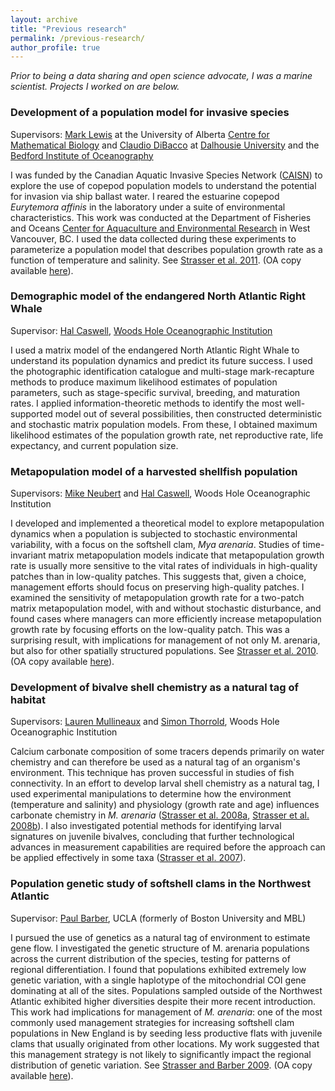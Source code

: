 ```yaml
---
layout: archive
title: "Previous research"
permalink: /previous-research/
author_profile: true
---
```


_Prior to being a data sharing and open science advocate, I was a marine scientist. Projects I worked on are below._

### Development of a population model for invasive species

Supervisors: [Mark Lewis](http://www.biology.ualberta.ca/faculty/mark_lewis) at the University of Alberta [Centre for Mathematical Biology](http://www.math.ualberta.ca/~mathbio/) and [Claudio DiBacco](http://chone.marinebiodiversity.ca/people/expertise/claudio-dibacco) at [Dalhousie University](http://oceanography.dal.ca/) and the [Bedford Institute of Oceanography](http://www.bio.gc.ca/index-eng.php)

I was funded by the Canadian Aquatic Invasive Species Network ([CAISN](http://www.caisn.ca/)) to explore the use of copepod population models to understand the potential for invasion via ship ballast water. I reared the estuarine copepod _Eurytemora affinis_ in the laboratory under a suite of environmental characteristics.  This work was conducted at the Department of Fisheries and Oceans [Center for Aquaculture and Environmental Research](http://www.pac.dfo-mpo.gc.ca/science/facilities-installations/caer-crae/index-eng.htm) in West Vancouver, BC.  I used the data collected during these experiments to parameterize a population model that describes population growth rate as a function of temperature and salinity.  See [Strasser et al. 2011](http://onlinelibrary.wiley.com/doi/10.1111/j.1472-4642.2011.00791.x/abstract). (OA copy available [here](http://hdl.handle.net/10402/era.30203)).

### Demographic model of the endangered North Atlantic Right Whale

Supervisor: [Hal Caswell](http://www.whoi.edu/hpb/Site.do?id=1030), [Woods Hole Oceanographic Institution](http://www.whoi.edu)

I used a matrix model of the endangered North Atlantic Right Whale to understand its population dynamics and predict its future success.  I used the photographic identification catalogue and multi-stage mark-recapture methods to produce maximum likelihood estimates of population parameters, such as stage-specific survival, breeding, and maturation rates. I applied information-theoretic methods to identify the most well-supported model out of several possibilities, then constructed deterministic and stochastic matrix population models.  From these, I obtained maximum likelihood estimates of the population growth rate, net reproductive rate, life  expectancy, and current population size.

### Metapopulation model of a harvested shellfish population

Supervisors: [Mike Neubert](http://www.whoi.edu/profile.do?id=mneubert) and [Hal Caswell](http://www.whoi.edu/hpb/Site.do?id=1030), Woods Hole Oceanographic Institution

I developed and implemented a theoretical model to explore metapopulation dynamics when a population is subjected to stochastic environmental variability, with a focus on the softshell clam, _Mya arenaria_.  Studies of time-invariant matrix metapopulation models indicate that metapopulation growth rate is usually more sensitive to the vital rates of individuals in high-quality patches than in low-quality patches. This suggests that, given a choice, management efforts should focus on preserving high-quality patches. I examined the sensitivity of metapopulation growth rate for a two-patch matrix metapopulation model, with and without stochastic disturbance, and found cases where managers can more efficiently increase metapopulation growth rate by focusing efforts on the low-quality patch.  This was a surprising result, with implications for management of not only M. arenaria, but also for other spatially structured populations. See [Strasser et al. 2010](http://www.springerlink.com/content/d0q9341712l78316/). (OA copy available [here](https://darchive.mblwhoilibrary.org/handle/1912/5149)).

### Development of bivalve shell chemistry as a natural tag of habitat

Supervisors: [Lauren Mullineaux](http://www.whoi.edu/science/B/people/lmullineaux/) and [Simon Thorrold](http://www.whoi.edu/hpb/Site.do?id=1892), Woods Hole Oceanographic Institution

Calcium carbonate composition of some tracers depends primarily on water chemistry and can therefore be used as a natural tag of an organism's environment.  This technique has proven successful in studies of fish connectivity.  In an effort to develop larval shell chemistry as a natural tag, I used experimental manipulations to determine how the environment (temperature and salinity) and physiology (growth rate and age) influences carbonate chemistry in _M. arenaria_ ([Strasser et al. 2008a](http://www.int-res.com/abstracts/meps/v370/p155-169/), [Strasser et al. 2008b](http://darchive.mblwhoilibrary.org:8080/bitstream/handle/1912/2175/Strasser_etal.pdf?sequence=1)).  I also investigated potential methods for identifying larval signatures on juvenile bivalves, concluding that further technological advances in measurement capabilities are required before the approach can be applied effectively in some taxa ([Strasser et al. 2007](http://www.aslo.org/lomethods/free/2007/0241.pdf)).

### Population genetic study of softshell clams in the Northwest Atlantic

Supervisor: [Paul Barber](https://www.eeb.ucla.edu/Faculty/Barber/), UCLA (formerly of Boston University and MBL)

I pursued the use of genetics as a natural tag of environment to estimate gene flow.  I investigated the genetic structure of M. arenaria populations across the current distribution of the species, testing for patterns of regional differentiation.  I found that populations exhibited extremely low genetic variation, with a single haplotype of the mitochondrial COI gene dominating at all of the sites. Populations sampled outside of the Northwest Atlantic exhibited higher diversities despite their more recent introduction.  This work had implications for management of _M. arenaria_: one of the most commonly used management strategies for increasing softshell clam populations in New England is by seeding less productive flats with juvenile clams that usually originated from other locations. My work suggested that this management strategy is not likely to significantly impact the regional distribution of genetic variation. See [Strasser and Barber 2009](http://www.springerlink.com/content/ft82227g63710h41/). (OA copy available [here](https://darchive.mblwhoilibrary.org/handle/1912/2866)).
